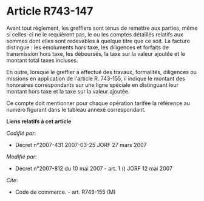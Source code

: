 # Article R743-147

Avant tout règlement, les greffiers sont tenus de remettre aux parties, même si celles-ci ne le requièrent pas, le ou les
comptes détaillés relatifs aux sommes dont elles sont redevables à quelque titre que ce soit. La facture distingue : les
émoluments hors taxe, les diligences et forfaits de transmission hors taxe, les déboursés, la taxe sur la valeur ajoutée et
le montant total taxes incluses.

En outre, lorsque le greffier a effectué des travaux, formalités, diligences ou missions en application de l'article R.
743-155, il indique le montant des honoraires correspondants sur une ligne spéciale en distinguant leur montant hors taxe et
la taxe sur la valeur ajoutée.

Ce compte doit mentionner pour chaque opération tarifée la référence au numéro figurant dans le tableau annexé correspondant.

**Liens relatifs à cet article**

_Codifié par_:

  - Décret n°2007-431 2007-03-25 JORF 27 mars 2007

_Modifié par_:

  - Décret n°2007-812 du 10 mai 2007 - art. 1 () JORF 12 mai 2007

_Cite_:

  - Code de commerce. - art. R743-155 (M)
